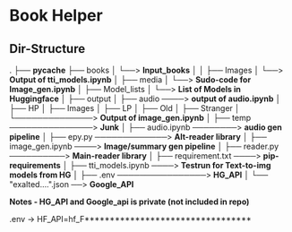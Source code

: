 # Book Helper

## Dir-Structure

.
├── __pycache__
├── books
│   └──> __Input_books__
│
│
├── Images
│    └──> __Output of tti_models.ipynb__
│
├── media
│    └──> __Sudo-code for Image_gen.ipynb__
│
├── Model_lists
│    └──> __List of Models in Huggingface__
│
├── output
│   ├── audio ────> __output of audio.ipynb__
│   ├── HP
│   ├── Images
│   ├── LP
│   ├── Old
│   ├──  Stranger
│   └──────────────> __Output of image_gen.ipynb__
│
├── temp ───────────────> __Junk__
│
├── audio.ipynb ────────> __audio gen pipeline__
│
├── epy.py ─────────────> __Alt-reader library__
│
├── image_gen.ipynb ────> __Image/summary gen pipeline__
│
├── reader.py ──────────> __Main-reader library__
│
├── requirement.txt ────> __pip-requirements__
│
├── tti_models.ipynb ────> __Testrun for Text-to-img models from HG__
│
├── .env ────────────────> __HG_API__
│
└── "exalted....".json ──> __Google_API__

__Notes - HG_API and Google_api is private (not included in repo)__

.env -> HF_API=hf_F*********************************
